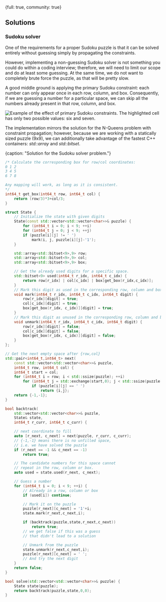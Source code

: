 {full: true, community: true}
## Solutions


### Sudoku solver

One of the requirements for a proper Sudoku puzzle is that it can be solved entirely without guessing simply by propagating the constraints.

However, implementing a non-guessing Sudoku solver is not something you could do within a coding interview; therefore, we will need to limit our scope and do at least some guessing. At the same time, we do not want to completely brute force the puzzle, as that will be pretty slow.

A good middle ground is applying the primary Sudoku constraint: each number can only appear once in each row, column, and box. Consequently, if we are guessing a number for a particular space, we can skip all the numbers already present in that row, column, and box.

![Example of the effect of primary Sudoku constraints. The highlighted cell has only two possible values: six and seven.](traversal/sudoku_constraints.png)

The implementation mirrors the solution for the N-Queens problem with constraint propagation; however, because we are working with a statically sized puzzle (9x9), we can additionally take advantage of the fastest C++ containers: *std::array* and *std::bitset*.

{caption: "Solution for the Sudoku solver problem."}
```cpp
/* Calculate the corresponding box for row/col coordinates:
0 1 2
3 4 5
6 7 8

Any mapping will work, as long as it is consistent.
*/
int64_t get_box(int64_t row, int64_t col) {
    return (row/3)*3+col/3;
}

struct State {
    // Initialize the state with given digits
    State(const std::vector<std::vector<char>>& puzzle) {
        for (int64_t i = 0; i < 9; ++i)
        for (int64_t j = 0; j < 9; ++j)
        if (puzzle[i][j] != ' ')
            mark(i, j, puzzle[i][j]-'1');
    }

    std::array<std::bitset<9>,9> row;
    std::array<std::bitset<9>,9> col;
    std::array<std::bitset<9>,9> box;

    // Get the already used digits for a specific space.
    std::bitset<9> used(int64_t r_idx, int64_t c_idx) {
        return row[r_idx] | col[c_idx] | box[get_box(r_idx,c_idx)];
    }
    // Mark this digit as used in the corresponding row, column and box.
    void mark(int64_t r_idx, int64_t c_idx, int64_t digit) {
        row[r_idx][digit] = true;
        col[c_idx][digit] = true;
        box[get_box(r_idx, c_idx)][digit] = true;
    }
    // Mark this digit as unused in the corresponding row, column and box.
    void unmark(int64_t r_idx, int64_t c_idx, int64_t digit) {
        row[r_idx][digit] = false;
        col[c_idx][digit] = false;
        box[get_box(r_idx, c_idx)][digit] = false;
    }
};

// Get the next empty space after {row,col}
std::pair<int64_t,int64_t> next(
    const std::vector<std::vector<char>>& puzzle,
    int64_t row, int64_t col) {
    int64_t start = col;
    for (int64_t i = row; i < std::ssize(puzzle); ++i)
        for (int64_t j = std::exchange(start,0); j < std::ssize(puzzle[i]); ++j)
            if (puzzle[i][j] == ' ')
                return {i,j};
    return {-1,-1};
}

bool backtrack(
    std::vector<std::vector<char>>& puzzle,
    State& state,
    int64_t r_curr, int64_t c_curr) {

    // next coordinate to fill
    auto [r_next, c_next] = next(puzzle, r_curr, c_curr);
    // {-1,-1} means there is no unfilled space, 
    // i.e. we have solved the puzzle
    if (r_next == -1 && c_next == -1)
        return true;

    // The candidate numbers for this space cannot
    // repeat in the row, column or box.
    auto used = state.used(r_next, c_next);

    // Guess a number
    for (int64_t i = 0; i < 9; ++i) {
        // Already in a row, column or box
        if (used[i]) continue;

        // Mark it on the puzzle
        puzzle[r_next][c_next] = '1'+i;
        state.mark(r_next,c_next,i);

        if (backtrack(puzzle,state,r_next,c_next))
            return true;
        // we get false if this was a guess
        // that didn't lead to a solution

        // Unmark from the puzzle
        state.unmark(r_next,c_next,i);
        puzzle[r_next][c_next] = ' ';
        // And try the next digit
    }
    return false;
}

bool solve(std::vector<std::vector<char>>& puzzle) {
    State state(puzzle);
    return backtrack(puzzle,state,0,0);
}
```

<!-- https://compiler-explorer.com/z/arb7G9nGo -->